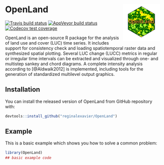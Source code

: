 
<!-- README.md is generated from README.Rmd. Please edit that file -->

# OpenLand <img src='man/figures/logo.png' align="right" height="120" />

<!-- badges: start -->

[![Travis build
status](https://travis-ci.com/reginalexavier/OpenLand.svg?branch=master)](https://travis-ci.com/reginalexavier/OpenLand)
[![AppVeyor build
status](https://ci.appveyor.com/api/projects/status/github/reginalexavier/OpenLand?branch=master&svg=true)](https://ci.appveyor.com/project/reginalexavier/OpenLand)
[![Codecov test
coverage](https://codecov.io/gh/reginalexavier/OpenLand/branch/master/graph/badge.svg)](https://codecov.io/gh/reginalexavier/OpenLand?branch=master)
<!-- badges: end -->

OpenLand is an open-source R package for the analysis of land use and
cover (LUC) time series. It includes support for consistency check and
loading spatiotemporal raster data and synthesized spatial plotting.
Several LUC change (LUCC) metrics in regular or irregular time intervals
can be extracted and visualized through one- and multistep sankey and
chord diagrams. A complete intensity analysis according to
\[@Aldwaik2012\] is implemented, including tools for the generation of
standardized multilevel output graphics.

## Installation

You can install the released version of OpenLand from GitHub repository
with:

``` r
devtools::install_github("reginalexavier/OpenLand")
```

## Example

This is a basic example which shows you how to solve a common problem:

``` r
library(OpenLand)
## basic example code
```
